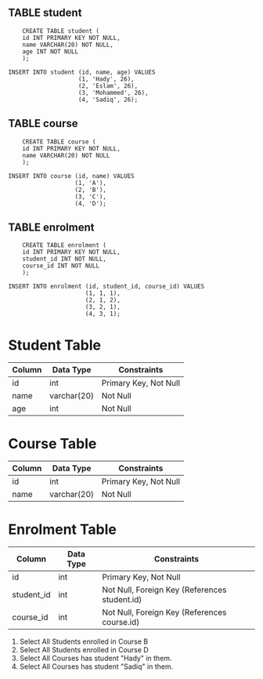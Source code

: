 
## TABLE student 
```MYSQL
    CREATE TABLE student (
    id INT PRIMARY KEY NOT NULL,
    name VARCHAR(20) NOT NULL,
    age INT NOT NULL
    );
```
```MYSQL
INSERT INTO student (id, name, age) VALUES
                    (1, 'Hady', 26),
                    (2, 'Eslam', 26),
                    (3, 'Mohammed', 26),
                    (4, 'Sadiq', 26);
```


## TABLE course
```MSQL 
    CREATE TABLE course (
    id INT PRIMARY KEY NOT NULL,
    name VARCHAR(20) NOT NULL
    );
```
```MYSQL
INSERT INTO course (id, name) VALUES
                   (1, 'A'),
                   (2, 'B'),
                   (3, 'C'),
                   (4, 'D');
```

## TABLE enrolment
```MYSQL
    CREATE TABLE enrolment (
    id INT PRIMARY KEY NOT NULL,
    student_id INT NOT NULL,
    course_id INT NOT NULL
    );
```

```MYSQL
INSERT INTO enrolment (id, student_id, course_id) VALUES
                      (1, 1, 1),
                      (2, 1, 2),
                      (3, 2, 1),
                      (4, 3, 1);
```
# Student Table
| Column   | Data Type | Constraints           |
|----------|----------|-----------------------|
| id       | int      | Primary Key, Not Null |
| name     | varchar(20) | Not Null            |
| age      | int      | Not Null             |

# Course Table
| Column   | Data Type | Constraints           |
|----------|----------|-----------------------|
| id       | int      | Primary Key, Not Null |
| name     | varchar(20) | Not Null            |

# Enrolment Table
| Column   | Data Type | Constraints                             |
|----------|----------|-----------------------------------------|
| id       | int      | Primary Key, Not Null                   |
| student_id | int    | Not Null, Foreign Key (References student.id) |
| course_id  | int    | Not Null, Foreign Key (References course.id) |

1. Select All Students enrolled in Course B
1. Select All Students enrolled in Course D
1. Select All Courses has student "Hady" in them.
1. Select All Courses has student "Sadiq" in them.

